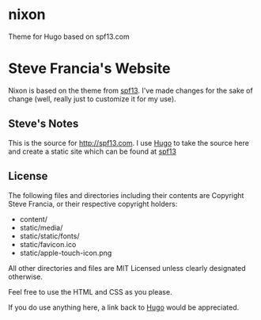 # nixon
Theme for Hugo based on spf13.com

# Steve Francia's Website
Nixon is based on the theme from [spf13](https://github.com/spf13/spf13.com). I've made changes for the sake of change (well, really just to customize it for my use).

## Steve's Notes

This is the source for http://spf13.com. I use [Hugo](http://hugo.spf13.com) to take the source here and create a static site which can be found at [spf13](http://spf13.com)

## License

The following files and directories including their contents are Copyright Steve Francia, or their respective copyright holders:

* content/
* static/media/
* static/static/fonts/
* static/favicon.ico
* static/apple-touch-icon.png

All other directories and files are MIT Licensed unless clearly designated otherwise.

Feel free to use the HTML and CSS as you please.

If you do use anything here, a link back to [Hugo](http://github.com/spf13/hugo) would be appreciated.
